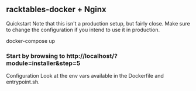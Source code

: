 ## racktables-docker + Nginx

Quickstart
Note that this isn't a production setup, but fairly close. Make sure to change
the configuration if you intend to use it in production.

docker-compose up
### Start by browsing to http://localhost/?module=installer&step=5
Configuration
Look at the env vars available in the Dockerfile and entrypoint.sh.

